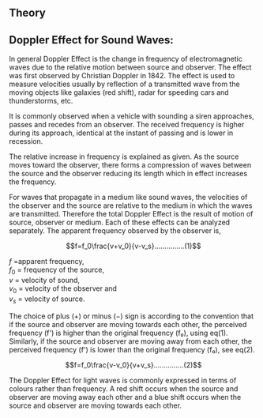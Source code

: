 ## Theory

## Doppler Effect for Sound Waves:
 

In general Doppler Effect is the change in frequency of electromagnetic waves due to the relative motion between source and observer. The effect was first observed by Christian Doppler in 1842. The effect is used to measure velocities usually by reflection of a transmitted wave from the moving objects like galaxies (red shift), radar for speeding cars and thunderstorms, etc.

 

It is commonly observed when a vehicle with sounding a siren approaches, passes and recedes from an observer. The received frequency is higher during its approach, identical at the instant of passing and is lower in recession.

 

The relative increase in frequency is explained as given. As the source moves toward the observer, there forms a compression of waves between the source and the observer reducing its length which in effect increases the frequency.

 

For waves that propagate in a medium like sound waves, the velocities of the observer and the source are relative to the medium in which the waves are transmitted. Therefore the total Doppler Effect is the result of motion of source, observer or medium. Each of these effects can be analyzed separately. The apparent frequency observed by the observer is,

 $$f=f_0\frac{v+v_0}{v-v_s}...............(1)$$

$f$ =apparent frequency,<br>
$f_0$ = frequency of the source,<br>
$v$ = velocity of sound,<br>
$v_0$ = velocity of the observer and<br>
$v_s$ = velocity of source.<br>


<p>
  The choice of plus (+) or minus (−) sign is according to the convention that if the source and observer are moving towards each other, the perceived frequency (f') is higher than the original frequency (f₀), using eq(1). Similarly, if the source and observer are moving away from each other, the perceived frequency (f') is lower than the original frequency (f₀), see eq(2).
</p>

 $$f=f_0\frac{v-v_0}{v+v_s}...............(2)$$

The Doppler Effect for light waves is commonly expressed in terms of colours rather than frequency. A red shift occurs when the source and observer are moving away each other and a blue shift occurs when the source and observer are moving towards each other.
 
